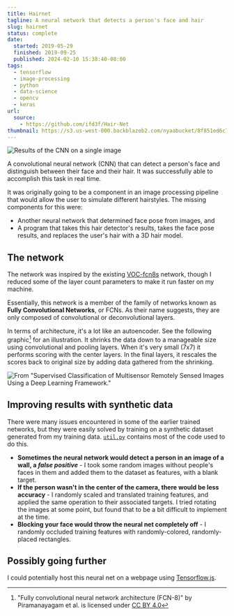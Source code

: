 ```yaml
---
title: Hairnet
tagline: A neural network that detects a person's face and hair
slug: hairnet
status: complete
date:
  started: 2019-05-29
  finished: 2019-09-25
  published: 2024-02-10 15:38:40-08:00
tags:
  - tensorflow
  - image-processing
  - python
  - data-science
  - opencv
  - keras
url:
  source:
    - https://github.com/ifd3f/Hair-Net
thumbnail: https://s3.us-west-000.backblazeb2.com/nyaabucket/8f851ed6c76b414420e5f088b13081fe378bdc5640e749e10e622e280c293f21/thumbnail.png
---
```


![Results of the CNN on a single image](https://s3.us-west-000.backblazeb2.com/nyaabucket/8f851ed6c76b414420e5f088b13081fe378bdc5640e749e10e622e280c293f21/thumbnail.png)

A convolutional neural network (CNN) that can detect a person's face and
distinguish between their face and their hair. It was successfully able to
accomplish this task in real time.

It was originally going to be a component in an image processing pipeline that
would allow the user to simulate different hairstyles. The missing components
for this were:

- Another neural network that determined face pose from images, and
- A program that takes this hair detector's results, takes the face pose
  results, and replaces the user's hair with a 3D hair model.

## The network

The network was inspired by the existing
[VOC-fcn8s](https://github.com/shelhamer/fcn.berkeleyvision.org/tree/master/voc-fcn8s)
network, though I reduced some of the layer count parameters to make it run
faster on my machine.

Essentially, this network is a member of the family of networks known as **Fully
Convolutional Networks**, or FCNs. As their name suggests, they are only
composed of convolutional or deconvolutional layers.

In terms of architecture, it's a lot like an autoencoder. See the following
graphic[^cite1] for an illustration. It shrinks the data down to a manageable
size using convolutional and pooling layers. When it's very small (7x7) it
performs scoring with the center layers. In the final layers, it rescales the
scores back to original size by adding data gathered from the shrinking.

![From "Supervised Classification of Multisensor Remotely Sensed Images Using a Deep Learning Framework."](https://s3.us-west-000.backblazeb2.com/nyaabucket/db3da3d0605634de3fc26de77fec34837ec8aa2b780bcbb02eefc60384ff3b59/fcn.png)

[^cite1]:
    "Fully convolutional neural network architecture (FCN-8)" by Piramanayagam
    et al. is licensed under
    [CC BY 4.0](https://creativecommons.org/licenses/by/4.0/)

## Improving results with synthetic data

There were many issues encountered in some of the earlier trained networks, but
they were easily solved by training on a synthetic dataset generated from my
training data.
[`util.py`](https://github.com/ifd3f/Hair-Net/blob/master/util.py) contains most
of the code used to do this.

- **Sometimes the neural network would detect a person in an image of a wall, a
  _false positive_** - I took some random images without people's faces in them
  and added them to the dataset as features, with a blank target.
- **If the person wasn't in the center of the camera, there would be less
  accuracy** - I randomly scaled and translated training features, and applied
  the same operation to their associated targets. I tried rotating the images at
  some point, but found that to be a bit difficult to implement at the time.
- **Blocking your face would throw the neural net completely off** - I randomly
  occluded training features with randomly-colored, randomly-placed rectangles.

## Possibly going further

I could potentially host this neural net on a webpage using
[Tensorflow.js](https://www.tensorflow.org/js).
